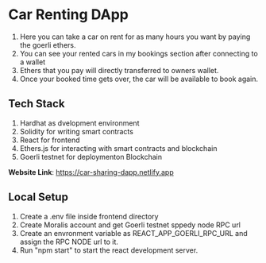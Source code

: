 # Car Renting DApp
1. Here you can take a car on rent for as many hours you want by paying the goerli ethers.
2. You can see your rented cars in my bookings section after connecting to a wallet
3. Ethers that you pay will directly transferred to owners wallet.
4. Once your booked time gets over, the car will be available to book again.

## Tech Stack
1. Hardhat as dvelopment environment
2. Solidity for writing smart contracts
3. React for frontend
4. Ethers.js for interacting with smart contracts and blockchain
5. Goerli testnet for deploymenton Blockchain

**Website Link**: https://car-sharing-dapp.netlify.app

## Local Setup
1. Create a .env file inside frontend directory
2. Create Moralis account and get Goerli testnet sppedy node RPC url
3. Create an envronment variable as REACT_APP_GOERLI_RPC_URL and assign the RPC NODE url to it.
4. Run "npm start" to start the react development server.